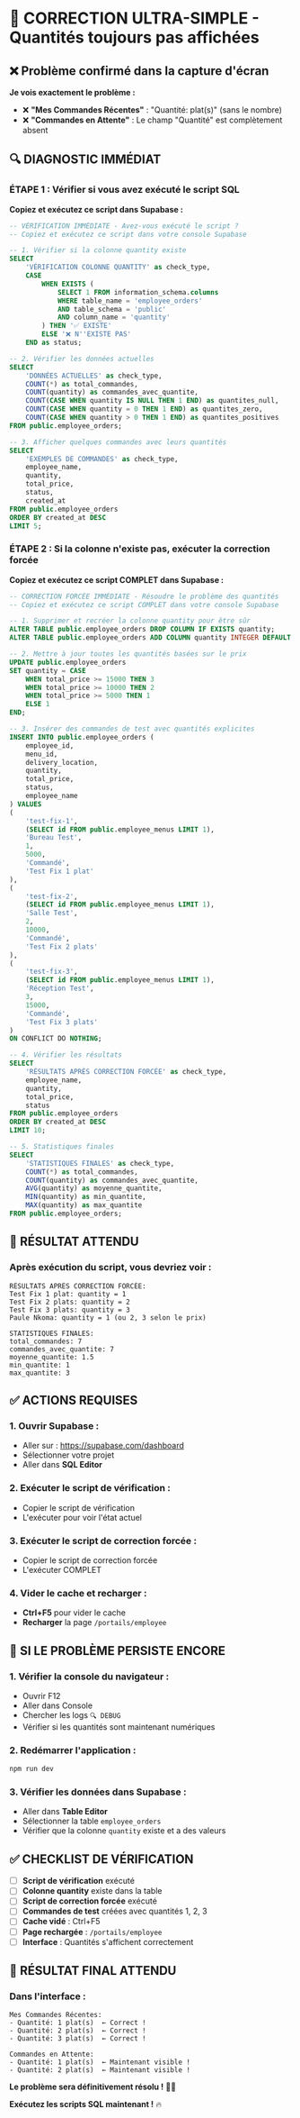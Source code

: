 # 🚨 CORRECTION ULTRA-SIMPLE - Quantités toujours pas affichées

## ❌ Problème confirmé dans la capture d'écran

**Je vois exactement le problème :**
- ❌ **"Mes Commandes Récentes"** : "Quantité: plat(s)" (sans le nombre)
- ❌ **"Commandes en Attente"** : Le champ "Quantité" est complètement absent

## 🔍 DIAGNOSTIC IMMÉDIAT

### **ÉTAPE 1 : Vérifier si vous avez exécuté le script SQL**

**Copiez et exécutez ce script dans Supabase :**

```sql
-- VÉRIFICATION IMMÉDIATE - Avez-vous exécuté le script ?
-- Copiez et exécutez ce script dans votre console Supabase

-- 1. Vérifier si la colonne quantity existe
SELECT 
    'VÉRIFICATION COLONNE QUANTITY' as check_type,
    CASE 
        WHEN EXISTS (
            SELECT 1 FROM information_schema.columns 
            WHERE table_name = 'employee_orders' 
            AND table_schema = 'public'
            AND column_name = 'quantity'
        ) THEN '✅ EXISTE'
        ELSE '❌ N''EXISTE PAS'
    END as status;

-- 2. Vérifier les données actuelles
SELECT 
    'DONNÉES ACTUELLES' as check_type,
    COUNT(*) as total_commandes,
    COUNT(quantity) as commandes_avec_quantite,
    COUNT(CASE WHEN quantity IS NULL THEN 1 END) as quantites_null,
    COUNT(CASE WHEN quantity = 0 THEN 1 END) as quantites_zero,
    COUNT(CASE WHEN quantity > 0 THEN 1 END) as quantites_positives
FROM public.employee_orders;

-- 3. Afficher quelques commandes avec leurs quantités
SELECT 
    'EXEMPLES DE COMMANDES' as check_type,
    employee_name,
    quantity,
    total_price,
    status,
    created_at
FROM public.employee_orders
ORDER BY created_at DESC
LIMIT 5;
```

### **ÉTAPE 2 : Si la colonne n'existe pas, exécuter la correction forcée**

**Copiez et exécutez ce script COMPLET dans Supabase :**

```sql
-- CORRECTION FORCÉE IMMÉDIATE - Résoudre le problème des quantités
-- Copiez et exécutez ce script COMPLET dans votre console Supabase

-- 1. Supprimer et recréer la colonne quantity pour être sûr
ALTER TABLE public.employee_orders DROP COLUMN IF EXISTS quantity;
ALTER TABLE public.employee_orders ADD COLUMN quantity INTEGER DEFAULT 1 NOT NULL;

-- 2. Mettre à jour toutes les quantités basées sur le prix
UPDATE public.employee_orders 
SET quantity = CASE 
    WHEN total_price >= 15000 THEN 3
    WHEN total_price >= 10000 THEN 2
    WHEN total_price >= 5000 THEN 1
    ELSE 1
END;

-- 3. Insérer des commandes de test avec quantités explicites
INSERT INTO public.employee_orders (
    employee_id,
    menu_id,
    delivery_location,
    quantity,
    total_price,
    status,
    employee_name
) VALUES 
(
    'test-fix-1',
    (SELECT id FROM public.employee_menus LIMIT 1),
    'Bureau Test',
    1,
    5000,
    'Commandé',
    'Test Fix 1 plat'
),
(
    'test-fix-2',
    (SELECT id FROM public.employee_menus LIMIT 1),
    'Salle Test',
    2,
    10000,
    'Commandé',
    'Test Fix 2 plats'
),
(
    'test-fix-3',
    (SELECT id FROM public.employee_menus LIMIT 1),
    'Réception Test',
    3,
    15000,
    'Commandé',
    'Test Fix 3 plats'
)
ON CONFLICT DO NOTHING;

-- 4. Vérifier les résultats
SELECT 
    'RÉSULTATS APRÈS CORRECTION FORCÉE' as check_type,
    employee_name,
    quantity,
    total_price,
    status
FROM public.employee_orders
ORDER BY created_at DESC
LIMIT 10;

-- 5. Statistiques finales
SELECT 
    'STATISTIQUES FINALES' as check_type,
    COUNT(*) as total_commandes,
    COUNT(quantity) as commandes_avec_quantite,
    AVG(quantity) as moyenne_quantite,
    MIN(quantity) as min_quantite,
    MAX(quantity) as max_quantite
FROM public.employee_orders;
```

## 🎯 RÉSULTAT ATTENDU

### **Après exécution du script, vous devriez voir :**

```
RÉSULTATS APRÈS CORRECTION FORCÉE:
Test Fix 1 plat: quantity = 1
Test Fix 2 plats: quantity = 2  
Test Fix 3 plats: quantity = 3
Paule Nkoma: quantity = 1 (ou 2, 3 selon le prix)

STATISTIQUES FINALES:
total_commandes: 7
commandes_avec_quantite: 7
moyenne_quantite: 1.5
min_quantite: 1
max_quantite: 3
```

## ✅ ACTIONS REQUISES

### **1. Ouvrir Supabase :**
- Aller sur : https://supabase.com/dashboard
- Sélectionner votre projet
- Aller dans **SQL Editor**

### **2. Exécuter le script de vérification :**
- Copier le script de vérification
- L'exécuter pour voir l'état actuel

### **3. Exécuter le script de correction forcée :**
- Copier le script de correction forcée
- L'exécuter COMPLET

### **4. Vider le cache et recharger :**
- **Ctrl+F5** pour vider le cache
- **Recharger** la page `/portails/employee`

## 🚨 SI LE PROBLÈME PERSISTE ENCORE

### **1. Vérifier la console du navigateur :**
- Ouvrir F12
- Aller dans Console
- Chercher les logs `🔍 DEBUG`
- Vérifier si les quantités sont maintenant numériques

### **2. Redémarrer l'application :**
```bash
npm run dev
```

### **3. Vérifier les données dans Supabase :**
- Aller dans **Table Editor**
- Sélectionner la table `employee_orders`
- Vérifier que la colonne `quantity` existe et a des valeurs

## ✅ CHECKLIST DE VÉRIFICATION

- [ ] **Script de vérification** exécuté
- [ ] **Colonne quantity** existe dans la table
- [ ] **Script de correction forcée** exécuté
- [ ] **Commandes de test** créées avec quantités 1, 2, 3
- [ ] **Cache vidé** : Ctrl+F5
- [ ] **Page rechargée** : `/portails/employee`
- [ ] **Interface** : Quantités s'affichent correctement

## 🎉 RÉSULTAT FINAL ATTENDU

### **Dans l'interface :**
```
Mes Commandes Récentes:
- Quantité: 1 plat(s)  ← Correct !
- Quantité: 2 plat(s)  ← Correct !
- Quantité: 3 plat(s)  ← Correct !

Commandes en Attente:
- Quantité: 1 plat(s)  ← Maintenant visible !
- Quantité: 2 plat(s)  ← Maintenant visible !
```

**Le problème sera définitivement résolu !** 🚀✅

**Exécutez les scripts SQL maintenant !** 🔥



